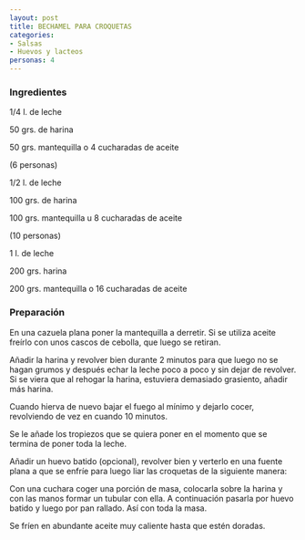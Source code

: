 ```yaml
---
layout: post
title: BECHAMEL PARA CROQUETAS
categories:
- Salsas
- Huevos y lacteos
personas: 4 
---
```

<h3>Ingredientes</h3>
1/4 l. de leche

50 grs. de harina

50 grs. mantequilla o 4 cucharadas de aceite

(6 personas)

1/2 l. de leche

100 grs. de harina

100 grs. mantequilla u 8 cucharadas de aceite

(10 personas)

1 l. de leche

200 grs. harina

200 grs. mantequilla o 16 cucharadas de aceite

<h3>Preparación</h3>
En una cazuela plana poner la mantequilla a derretir. Si se utiliza aceite freírlo con unos cascos de cebolla, que luego se retiran.

Añadir la harina y revolver bien durante 2 minutos para que luego no se hagan grumos y después echar la leche poco a poco y sin dejar de revolver. Si se viera que al rehogar la harina, estuviera demasiado grasiento, añadir más harina.

Cuando hierva de nuevo bajar el fuego al mínimo y dejarlo cocer, revolviendo de vez en cuando 10 minutos.

Se le añade los tropiezos que se quiera poner en el momento que se termina de poner toda la leche.

Añadir un huevo batido (opcional), revolver bien y verterlo en una fuente plana a que se enfríe para luego liar las croquetas de la siguiente manera:

Con una cuchara coger una porción de masa, colocarla sobre la harina y con las manos formar un tubular con ella. A continuación pasarla por huevo batido y luego por pan rallado. Así con toda la masa.

Se fríen en abundante aceite muy caliente hasta que estén doradas.

